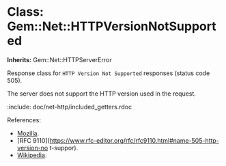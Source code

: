 # Class: Gem::Net::HTTPVersionNotSupported
**Inherits:** Gem::Net::HTTPServerError
    

Response class for `HTTP Version Not Supported` responses (status code 505).

The server does not support the HTTP version used in the request.

:include: doc/net-http/included_getters.rdoc

References:

*   [Mozilla](https://developer.mozilla.org/en-US/docs/Web/HTTP/Status/505).
*   [RFC
    9110](https://www.rfc-editor.org/rfc/rfc9110.html#name-505-http-version-no
    t-suppor).
*   [Wikipedia](https://en.wikipedia.org/wiki/List_of_HTTP_status_codes#505).



